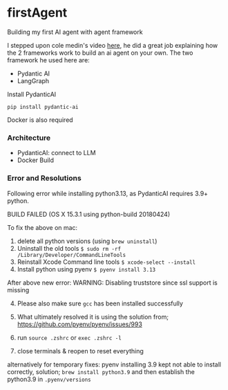 # firstAgent

Building my first AI agent with agent framework

I stepped upon cole medin's video [here](https://www.youtube.com/watch?v=U6LbW2IFUQw), he did a great job explaining how the 2 frameworks work to build an ai agent on your own. The two framework he used here are:

- Pydantic AI
- LangGraph

Install PydanticAI

```
pip install pydantic-ai
```

Docker is also required

### Architecture

- PydanticAI: connect to LLM
- Docker Build

### Error and Resolutions

Following error while installing python3.13, as PydanticAI requires 3.9+ python.

BUILD FAILED (OS X 15.3.1 using python-build 20180424)

To fix the above on mac:

1. delete all python versions (using `brew uninstall`)
2. Uninstall the old tools
   `$ sudo rm -rf /Library/Developer/CommandLineTools`
3. Reinstall Xcode Command line tools
   `$ xcode-select --install`
4. Install python using pyenv
   `$ pyenv install 3.13`

After above new error: WARNING: Disabling truststore since ssl support is missing

4. Please also make sure `gcc` has been installed successfully

5. What ultimately resolved it is using the solution from; https://github.com/pyenv/pyenv/issues/993

6. run `source .zshrc` or `exec .zshrc -l`

7. close terminals & reopen to reset everything

alternatively for temporary fixes:
pyenv installing 3.9 kept not able to install correctly, solution;
`brew install python3.9` and then establish the python3.9 in `.pyenv/versions`
